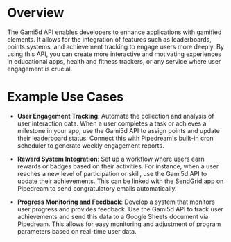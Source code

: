 # Overview

The Gami5d API enables developers to enhance applications with gamified elements. It allows for the integration of features such as leaderboards, points systems, and achievement tracking to engage users more deeply. By using this API, you can create more interactive and motivating experiences in educational apps, health and fitness trackers, or any service where user engagement is crucial.

# Example Use Cases

- **User Engagement Tracking**: Automate the collection and analysis of user interaction data. When a user completes a task or achieves a milestone in your app, use the Gami5d API to assign points and update their leaderboard status. Connect this with Pipedream's built-in cron scheduler to generate weekly engagement reports.

- **Reward System Integration**: Set up a workflow where users earn rewards or badges based on their activities. For instance, when a user reaches a new level of participation or skill, use the Gami5d API to update their achievements. This can be linked with the SendGrid app on Pipedream to send congratulatory emails automatically.

- **Progress Monitoring and Feedback**: Develop a system that monitors user progress and provides feedback. Use the Gami5d API to track user achievements and send this data to a Google Sheets document via Pipedream. This allows for easy monitoring and adjustment of program parameters based on real-time user data.

